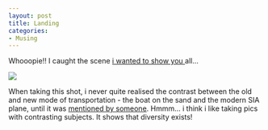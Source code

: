 ```yaml
---
layout: post
title: Landing
categories:
- Musing
---
```



Whooopie!! I caught the scene [i wanted to show you ](/2006/05/30/completion-of-2-stars/)all...

![](http://static.flickr.com/68/201880211_99c63236d3.jpg)

When taking this shot, i never quite realised the contrast between the old and new mode of transportation - the boat on the sand and the modern SIA plane, until it was [mentioned by someone](http://flickr.com/photos/sweska/201880211/#comment72157594217393554). Hmmm... i think i like taking pics with contrasting subjects. It shows that diversity exists!
